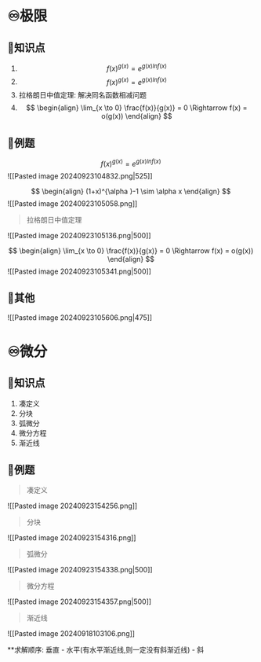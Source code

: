# ♾️极限
## 💫知识点
1. $$
f(x)^{g(x)} = e^{g(x)lnf(x)}
$$
2. $$
f(x)^{g(x)} = e^{g(x)lnf(x)}
$$
3. 拉格朗日中值定理: 解决同名函数相减问题
4. $$
\begin{align}
\lim_{x \to 0} \frac{f(x)}{g(x)} = 0 \Rightarrow  f(x) = o(g(x))
\end{align}
$$

## 💫例题


$$
f(x)^{g(x)} = e^{g(x)lnf(x)}
$$
![[Pasted image 20240923104832.png|525]]


$$
\begin{align}
(1+x)^{\alpha }-1 \sim  \alpha x
\end{align}
$$
![[Pasted image 20240923105058.png]]


> 拉格朗日中值定理

![[Pasted image 20240923105136.png|500]]


$$
\begin{align}
\lim_{x \to 0} \frac{f(x)}{g(x)} = 0 \Rightarrow  f(x) = o(g(x))
\end{align}
$$
![[Pasted image 20240923105341.png|500]]





## 💫其他
![[Pasted image 20240923105606.png|475]]



# ♾️微分

## 💫知识点
1. 凑定义
2. 分块
3. 弧微分
4. 微分方程
5. 渐近线


## 💫例题

> 凑定义

![[Pasted image 20240923154256.png]]

> 分块

![[Pasted image 20240923154316.png]]


> 弧微分

![[Pasted image 20240923154338.png|500]]

> 微分方程

![[Pasted image 20240923154357.png|500]]

> 渐近线

![[Pasted image 20240918103106.png]]

**求解顺序: 垂直 - 水平(有水平渐近线,则一定没有斜渐近线) - 斜
